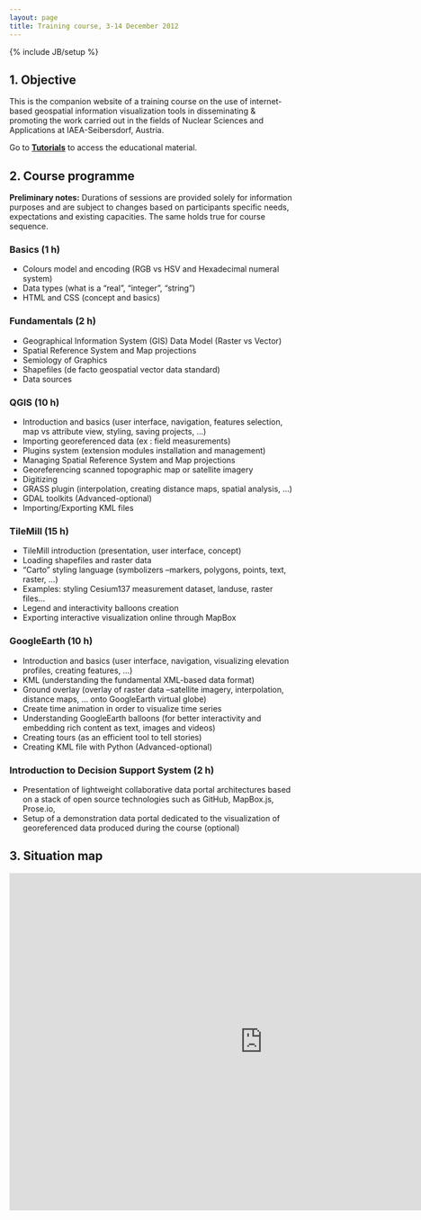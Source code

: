 ```yaml
---
layout: page
title: Training course, 3-14 December 2012
---
```

{% include JB/setup %}

## 1. Objective
This is the companion website of a training course on the use of internet-based geospatial information visualization tools in disseminating & promoting the work carried out in the fields of Nuclear Sciences and Applications at IAEA-Seibersdorf, Austria.

Go to [**Tutorials**](./categories.html) to access the educational material.

## 2. Course programme

**Preliminary notes:**  Durations of sessions are provided solely for information purposes and are subject to changes based on participants specific needs, expectations and existing capacities. The same holds true for course sequence.


### Basics (1 h)
* Colours model and encoding (RGB vs HSV and Hexadecimal numeral system)
* Data types (what is a “real”, “integer”, “string”)
* HTML and CSS (concept and basics)

### Fundamentals (2 h)
* Geographical Information System (GIS) Data Model (Raster vs Vector)
* Spatial Reference System and Map projections
* Semiology of Graphics
* Shapefiles (de facto geospatial vector data standard)
* Data sources

### QGIS (10 h)
* Introduction and basics (user interface, navigation, features selection, map vs attribute view, styling, saving projects, …)
* Importing georeferenced data (ex : field measurements)
* Plugins system (extension modules installation and management)
* Managing Spatial Reference System and Map projections
* Georeferencing scanned topographic map or satellite imagery
* Digitizing
* GRASS plugin (interpolation, creating distance maps, spatial analysis, …)
* GDAL toolkits (Advanced-optional)
* Importing/Exporting KML files

### TileMill (15 h)
* TileMill introduction (presentation, user interface, concept)
* Loading shapefiles and raster data
* “Carto” styling language (symbolizers –markers, polygons, points, text, raster, …)
* Examples: styling Cesium137 measurement dataset, landuse, raster files…
* Legend and interactivity balloons creation
* Exporting interactive visualization online through MapBox

### GoogleEarth (10 h)
* Introduction and basics (user interface, navigation, visualizing elevation profiles, creating features, …)
* KML (understanding the fundamental XML-based data format)
* Ground overlay (overlay of raster data –satellite imagery, interpolation, distance maps, … onto GoogleEarth virtual globe)
* Create time animation in order to visualize time series
* Understanding GoogleEarth balloons (for better interactivity and embedding rich content as text, images and videos)
* Creating tours (as an efficient tool to tell stories)
* Creating KML file with Python (Advanced-optional)

### Introduction to Decision Support System (2 h)
* Presentation of lightweight collaborative data portal architectures based on a stack of open source technologies such as GitHub, MapBox.js, Prose.io,
* Setup of a demonstration data portal dedicated to the visualization of georeferenced data produced during the course (optional)


## 3. Situation map

<iframe width='900' height='600' frameBorder='0' src='http://a.tiles.mapbox.com/v3/franckalbinet.map-3hpbvq96.html#10/48.060012108085786/16.455974578857425'></iframe>
